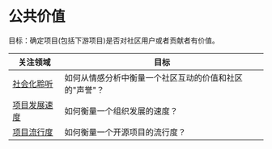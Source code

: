 # 公共价值

目标：确定项目(包括下游项目)是否对社区用户或者贡献者有价值。

| 关注领域 | 目标 |
| --- | --- |
| [社会化聆听](social-listening.md) | 如何从情感分析中衡量一个社区互动的价值和社区的"声誉"？ |
| [项目发展速度](project-velocity.md) | 如何衡量一个组织发展的速度？ |
| [项目流行度](project-popularity.md) | 如何衡量一个开源项目的流行度？ |
